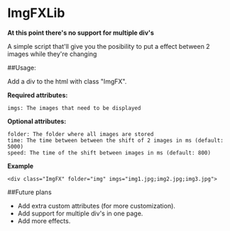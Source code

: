 # ImgFXLib

**At this point there's no support for multiple div's**

A simple script that'll give you the posibility to put a effect between 2 images while they're changing

##Usage:

  Add a div to the html with class "ImgFX".
  
  **Required attributes:**
  
    imgs: The images that need to be displayed
    
  **Optional attributes:**
	
    folder: The folder where all images are stored
    time: The time between between the shift of 2 images in ms (default: 5000)
    speed: The time of the shift between images in ms (default: 800)
    
  **Example**
    
    <div class="ImgFX" folder="img" imgs="img1.jpg;img2.jpg;img3.jpg">
    
##Future plans

  * Add extra custom attributes (for more customization).
  * Add support for multiple div's in one page.
  * Add more effects.
